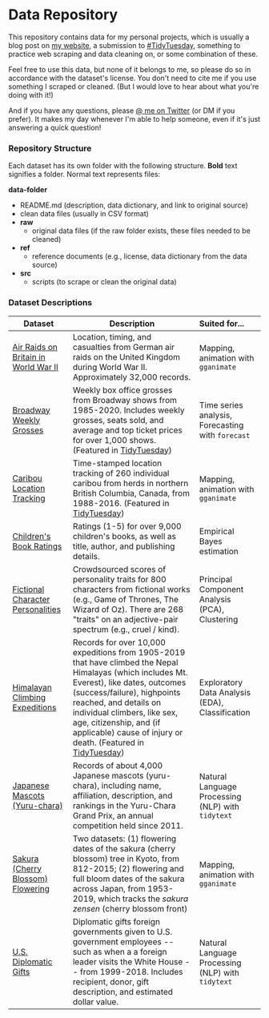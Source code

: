 # Data Repository

This repository contains data for my personal projects, which is usually a blog post on [my website](https://www.alexcookson.com/), a submission to [#TidyTuesday](https://github.com/rfordatascience/tidytuesday), something to practice web scraping and data cleaning on, or some combination of these.

Feel free to use this data, but none of it belongs to me, so please do so in accordance with the dataset's license. You don't need to cite me if you use something I scraped or cleaned. (But I would love to hear about what you're doing with it!)

And if you have any questions, please [@ me on Twitter](https://twitter.com/alexcookson) (or DM if you prefer). It makes my day whenever I'm able to help someone, even if it's just answering a quick question!



### Repository Structure

Each dataset has its own folder with the following structure. **Bold** text signifies a folder. Normal text represents files:

**data-folder**
- README.md (description, data dictionary, and link to original source)
- clean data files (usually in CSV format)
- **raw**
  - original data files (if the raw folder exists, these files needed to be cleaned)
- **ref**
  - reference documents (e.g., license, data dictionary from the data source)
- **src**
  - scripts (to scrape or clean the original data)



### Dataset Descriptions



| Dataset                                                      | Description                                                  | Suited for...                                     |
| ------------------------------------------------------------ | ------------------------------------------------------------ | :------------------------------------------------ |
| [Air Raids on Britain in World War II](./britain-bombing-ww2) | Location, timing, and casualties from German air raids on the United Kingdom during World War II. Approximately 32,000 records. | Mapping, animation with `gganimate`               |
| [Broadway Weekly Grosses](./broadway-grosses)                | Weekly box office grosses from Broadway shows from 1985-2020. Includes weekly grosses, seats sold, and average and top ticket prices for over 1,000 shows. (Featured in [TidyTuesday](https://github.com/rfordatascience/tidytuesday/blob/master/data/2020/2020-04-28/readme.md)) | Time series analysis, Forecasting with `forecast` |
| [Caribou Location Tracking](./caribou-location-tracking)     | Time-stamped location tracking of 260 individual caribou from herds in northern British Columbia, Canada, from 1988-2016. (Featured in [TidyTuesday](https://github.com/rfordatascience/tidytuesday/blob/master/data/2020/2020-06-23/readme.md)) | Mapping, animation with `gganimate`               |
| [Children's Book Ratings](./childrens-book-ratings)          | Ratings (1-5) for over 9,000 children's books, as well as title, author, and publishing details. | Empirical Bayes estimation                        |
| [Fictional Character Personalities](./fictional-character-personalities) | Crowdsourced scores of personality traits for 800 characters from fictional works (e.g., Game of Thrones, The Wizard of Oz). There are 268 "traits" on an adjective-pair spectrum (e.g., cruel / kind​). | Principal Component Analysis (PCA), Clustering    |
| [Himalayan Climbing Expeditions](./himalayan-expeditions)    | Records for over 10,000 expeditions from 1905-2019 that have climbed the Nepal Himalayas (which includes Mt. Everest), like dates, outcomes (success/failure), highpoints reached, and details on individual climbers, like sex, age, citizenship, and (if applicable) cause of injury or death. (Featured in [TidyTuesday](https://github.com/rfordatascience/tidytuesday/blob/master/data/2020/2020-09-22/readme.md)) | Exploratory Data Analysis (EDA), Classification   |
| [Japanese Mascots (Yuru-chara)](./japanese-mascots)          | Records of about 4,000 Japanese mascots (yuru-chara), including name, affiliation, description, and rankings in the Yuru-Chara Grand Prix, an annual competition held since 2011. | Natural Language Processing (NLP) with `tidytext` |
| [Sakura (Cherry Blossom) Flowering](./sakura-flowering)      | Two datasets: (1) flowering dates of the sakura (cherry blossom) tree in Kyoto, from 812-2015; (2) flowering and full bloom dates of the sakura across Japan, from 1953-2019, which tracks the *sakura zensen* (cherry blossom front) | Mapping, animation with `gganimate`               |
| [U.S. Diplomatic Gifts](./us-government-gifts)               | Diplomatic gifts foreign governments given to U.S. government employees -- such as when a a foreign leader visits the White House -- from 1999-2018. Includes recipient, donor, gift description, and estimated dollar value. | Natural Language Processing (NLP) with `tidytext` |
